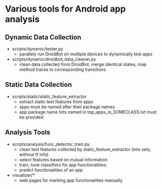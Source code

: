 # Various tools for Android app analysis

## Dynamic Data Collection
* scripts/dynamic/tester.py
    * parallely run DroidBot on multiple devices to dynamically test apps
* scripts/dynamic/droidbot_data_cleaner.py
    * clean data collected from DroidBot, merge identical states, map method traces to corresponding transitions

## Static Data Collection
* scripts/static/static_feature_extractor
    * extract static text features from apps
    * apps must be named after their package names
    * app package name lists named in top_apps_in_SOMECLASS.txt must be provided

## Analysis Tools
* scripts/analysis/func_detector_train.py
    * clean text features collected by static_feature_extractor (into sets, without tf info)
    * select features based on mutual information
    * train, tune classifiers for app functionalities;
    * predict functionalities of an app
* visualizer/*
    * web pages for marking app functionalities manually


